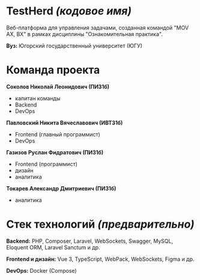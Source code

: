 # TestHerd *(кодовое имя)*
Веб-платформа для управления задачами, созданная командой "MOV AX, BX" в рамках дисциплины "Ознакомительная практика".

**Вуз:** Югорский государственный университет (ЮГУ)

# Команда проекта 
**Соколов Николай Леонидович (ПИ31б)**
- капитан команды
- Backend
- DevOps

**Павловский Никита Вячеславович (ИВТ31б)**
- Frontend (главный программист)
- DevOps 

**Газизов Руслан Фидратович (ПИ31б)**
- Frontend (программист)
- дизайн
- аналитика

**Токарев Александр Дмитриевич (ПИ31б)**
- аналитика

# Стек технологий *(предварительно)*
**Backend:** PHP, Composer, Laravel, WebSockets, Swagger, MySQL, Eloquent ORM, Laravel Sanctum и др.

**Frontend и дизайн:** Vue 3, TypeScript, WebPack, WebSockets, Figma и др.

**DevOps:** Docker (Compose)